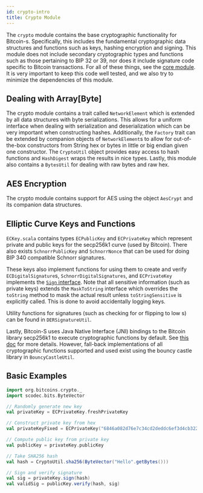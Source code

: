 ```yaml
---
id: crypto-intro
title: Crypto Module
---
```


The `crypto` module contains the base cryptographic functionality for Bitcoin-s. Specifically, this includes the fundamental cryptographic data structures and functions such as keys, hashing encryption and signing. This module does not include secondary cryptographic types and functions such as those pertaining to BIP 32 or 39, nor does it include signature code specific to Bitcoin transactions. For all of these things, see the [core module](../core/core-intro.md). It is very important to keep this code well tested, and we also try to minimize the dependencies of this module.

## Dealing with Array[Byte]

The crypto module contains a trait called `NetworkElement` which is extended by all data structures with byte serializations. This allows for a uniform interface when dealing with serialization and deserialization which can be very important when constructing hashes. Additionally, the `Factory` trait can be extended by companion objects of `NetworkElement`s to allow for out-of-the-box constructors from String hex or bytes in little or big endian given one constructor. The `CryptoUtil` object provides easy access to hash functions and `HashDigest` wraps the results in nice types. Lastly, this module also contains a `BytesUtil` for dealing with raw bytes and raw hex.

## AES Encryption

The crypto module contains support for AES using the object `AesCrypt` and its companion data structures.

## Elliptic Curve Keys and Functions

`ECKey.scala` contains types `ECPublicKey` and `ECPrivateKey` which represent private and public keys for the secp256k1 curve (used by Bitcoin).
There also exists `SchnorrPublicKey` and `SchnorrNonce` that can be used for doing BIP 340 compatible Schnorr signatures. 

These keys also implement functions for using them to create and verify `ECDigitalSignature`s, `SchnorrDigitalSignatures`, and `ECPrivateKey` implements the [`Sign` interface](sign.md). Note that all sensitive information (such as private keys) extends the `MaskToString` interface which overrides the `toString` method to mask the actual result unless `toStringSensitive` is explicitly called.
This is done to avoid accidentally logging keys.

Utility functions for signatures (such as checking for or flipping to low s) can be found in `DERSignatureUtil`.

Lastly, Bitcoin-S uses Java Native Interface (JNI) bindings to the Bitcoin library secp256k1 to execute cryptographic functions by default. See [this doc](../secp256k1/secp256k1.md) for more details. However, fall-back implementations of all cryptographic functions supported and used exist using the bouncy castle library in `BouncyCastleUtil`.

## Basic Examples

```scala mdoc:invisible
import org.bitcoins.crypto._
import scodec.bits.ByteVector
```
```scala mdoc:compile-only
// Randomly generate new key
val privateKey = ECPrivateKey.freshPrivateKey

// Construct private key from hex
val privateKeyFixed = ECPrivateKey("6846a082d76e7c34cd2deddc6ef3d4cb3220e6c72c7c9ec03408d60ed976837c")

// Compute public key from private key
val publicKey = privateKey.publicKey

// Take SHA256 hash
val hash = CryptoUtil.sha256(ByteVector("Hello".getBytes()))

// Sign and verify signature
val sig = privateKey.sign(hash)
val validSig = publicKey.verify(hash, sig)
```